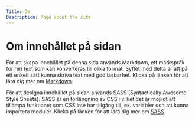 ```yaml
---
Title: Om
Description: Page about the site
---
```


Om innehållet på sidan
==================

För att skapa innehållet på denna sida används Markdown, ett märkspråk för ren text som
kan konverteras till olika format. Syftet med detta är att på ett enkelt sätt kunna skriva text med god läsbarhet.
Klicka på länken för att lära dig mer om [Markdown](https://en.wikipedia.org/wiki/Markdown).

För att designa innehållet på sidan används SASS (Syntactically Awesome Style Sheets).
SASS är en förlängning av CSS i vilket det är möjligt att tillämpa funktioner som CSS inte har tillgång till, ex. variabler och att kunna importera moduler.
Klicka på länken för att lära dig mer om [SASS](https://sass-lang.com/).
